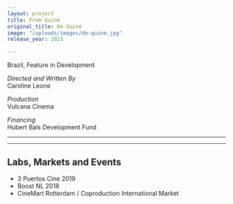 ```yaml
---
layout: project
title: From Guiné
original_title: De Guiné
image: "/uploads/images/de-guine.jpg"
release_year: 2023

---
```

Brazil, Feature in Development

_Directed and Written By_  
Caroline Leone

_Production_  
Vulcana Cinema

_Financing_  
Hubert Bals Development Fund

***

***

## Labs, Markets and Events

* 3 Puertos Cine 2019
* Boost NL 2019
* CineMart Rotterdam / Coproduction International Market